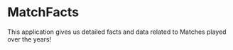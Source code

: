 # MatchFacts
This application gives us detailed facts and data related  to Matches played over the years!
